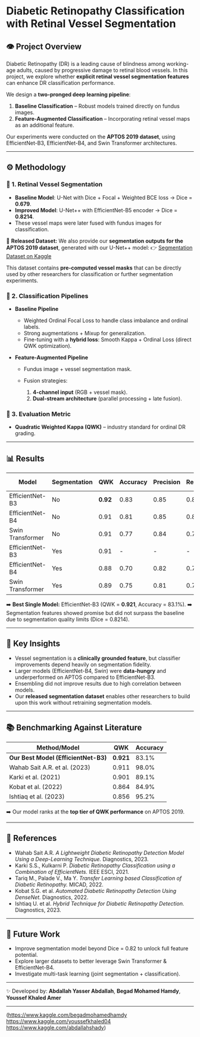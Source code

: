 # Diabetic Retinopathy Classification with Retinal Vessel Segmentation

## 👁️ Project Overview

Diabetic Retinopathy (DR) is a leading cause of blindness among working-age adults, caused by progressive damage to retinal blood vessels. In this project, we explore whether **explicit retinal vessel segmentation features** can enhance DR classification performance.

We design a **two-pronged deep learning pipeline**:

1. **Baseline Classification** – Robust models trained directly on fundus images.
2. **Feature-Augmented Classification** – Incorporating retinal vessel maps as an additional feature.

Our experiments were conducted on the **APTOS 2019 dataset**, using EfficientNet-B3, EfficientNet-B4, and Swin Transformer architectures.

---

## ⚙️ Methodology

### 🔹 1. Retinal Vessel Segmentation

* **Baseline Model**: U-Net with Dice + Focal + Weighted BCE loss → Dice = **0.679**.
* **Improved Model**: U-Net++ with EfficientNet-B5 encoder → Dice = **0.8214**.
* These vessel maps were later fused with fundus images for classification.

📌 **Released Dataset:**
We also provide our **segmentation outputs for the APTOS 2019 dataset**, generated with our U-Net++ model:
👉 [Segmentation Dataset on Kaggle]([https://www.kaggle.com/datasets/abdallah2yasser/segmentaion-dataset](https://www.kaggle.com/datasets/abdallahshady/aptos-2019-dataset-vessel-segmentation/data))

This dataset contains **pre-computed vessel masks** that can be directly used by other researchers for classification or further segmentation experiments.

### 🔹 2. Classification Pipelines

* **Baseline Pipeline**

  * Weighted Ordinal Focal Loss to handle class imbalance and ordinal labels.
  * Strong augmentations + Mixup for generalization.
  * Fine-tuning with a **hybrid loss**: Smooth Kappa + Ordinal Loss (direct QWK optimization).

* **Feature-Augmented Pipeline**

  * Fundus image + vessel segmentation mask.
  * Fusion strategies:

    1. **4-channel input** (RGB + vessel mask).
    2. **Dual-stream architecture** (parallel processing + late fusion).

### 🔹 3. Evaluation Metric

* **Quadratic Weighted Kappa (QWK)** – industry standard for ordinal DR grading.

---

## 📊 Results

| Model            | Segmentation | QWK      | Accuracy | Precision | Recall | F1-score |
| ---------------- | ------------ | -------- | -------- | --------- | ------ | -------- |
| EfficientNet-B3  | No           | **0.92** | 0.83     | 0.85      | 0.83   | 0.84     |
| EfficientNet-B4  | No           | 0.91     | 0.81     | 0.85      | 0.81   | 0.81     |
| Swin Transformer | No           | 0.91     | 0.77     | 0.84      | 0.77   | 0.79     |
| EfficientNet-B3  | Yes          | 0.91     | -        | -         | -      | -        |
| EfficientNet-B4  | Yes          | 0.88     | 0.70     | 0.82      | 0.70   | 0.72     |
| Swin Transformer | Yes          | 0.89     | 0.75     | 0.81      | 0.75   | 0.76     |

➡️ **Best Single Model:** EfficientNet-B3 (QWK = **0.921**, Accuracy = 83.1%).
➡️ Segmentation features showed promise but did not surpass the baseline due to segmentation quality limits (Dice = 0.8214).

---

## 🔬 Key Insights

* Vessel segmentation is a **clinically grounded feature**, but classifier improvements depend heavily on segmentation fidelity.
* Larger models (EfficientNet-B4, Swin) were **data-hungry** and underperformed on APTOS compared to EfficientNet-B3.
* Ensembling did not improve results due to high correlation between models.
* Our **released segmentation dataset** enables other researchers to build upon this work without retraining segmentation models.

---

## 📚 Benchmarking Against Literature

| Method/Model                         | QWK       | Accuracy |
| ------------------------------------ | --------- | -------- |
| **Our Best Model (EfficientNet-B3)** | **0.921** | 83.1%    |
| Wahab Sait A.R. et al. (2023)        | 0.911     | 98.0%    |
| Karki et al. (2021)                  | 0.901     | 89.1%    |
| Kobat et al. (2022)                  | 0.864     | 84.9%    |
| Ishtiaq et al. (2023)                | 0.856     | 95.2%    |

➡️ Our model ranks at the **top tier of QWK performance** on APTOS 2019.

---

## 📌 References

* Wahab Sait A.R. *A Lightweight Diabetic Retinopathy Detection Model Using a Deep-Learning Technique.* Diagnostics, 2023.
* Karki S.S., Kulkarni P. *Diabetic Retinopathy Classification using a Combination of EfficientNets.* IEEE ESCI, 2021.
* Tariq M., Palade V., Ma Y. *Transfer Learning based Classification of Diabetic Retinopathy.* MICAD, 2022.
* Kobat S.G. et al. *Automated Diabetic Retinopathy Detection Using DenseNet.* Diagnostics, 2022.
* Ishtiaq U. et al. *Hybrid Technique for Diabetic Retinopathy Detection.* Diagnostics, 2023.

---

## 🚀 Future Work

* Improve segmentation model beyond Dice = 0.82 to unlock full feature potential.
* Explore larger datasets to better leverage Swin Transformer & EfficientNet-B4.
* Investigate multi-task learning (joint segmentation + classification).

---

✨ Developed by: **Abdallah Yasser Abdallah**, **Begad Mohamed Hamdy**, **Youssef Khaled Amer**

---
(https://www.kaggle.com/begadmohamedhamdy
https://www.kaggle.com/youssefkhaled04
https://www.kaggle.com/abdallahshady)
